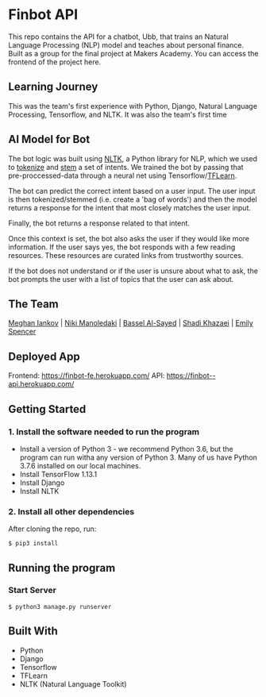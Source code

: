 # Finbot API

This repo contains the API for a chatbot, Ubb, that trains an Natural Language Processing (NLP) model and teaches about personal finance. Built as a group for the final project at Makers Academy. You can access the frontend of the project here.

## Learning Journey

This was the team's first experience with Python, Django, Natural Language Processing, Tensorflow, and NLTK. It was also the team's first time 

## AI Model for Bot

The bot logic was built using [NLTK](https://www.nltk.org/), a Python library for NLP, which we used to [tokenize](https://nlp.stanford.edu/IR-book/html/htmledition/tokenization-1.html) and [stem](https://nlp.stanford.edu/IR-book/html/htmledition/stemming-and-lemmatization-1.html) a set of intents. We trained the bot by passing that pre-proccessed-data through a neural net using Tensorflow/[TFLearn](http://tflearn.org/).

The bot can predict the correct intent based on a user input. The user input is then tokenized/stemmed (i.e. create a 'bag of words') and then the model returns a response for the intent that most closely matches the user input.

Finally, the bot returns a response related to that intent.

Once this context is set, the bot also asks the user if they would like more information. If the user says yes, the bot responds with a few reading resources. These resources are curated links from trustworthy sources. 

If the bot does not understand or if the user is unsure about what to ask, the bot prompts the user with a list of topics that the user can ask about.

## The Team

[Meghan Iankov](https://github.com/meghaniankov) | [Niki Manoledaki](https://github.com/nikimanoledaki) | [Bassel Al-Sayed](https://github.com/basselalsayed) | [Shadi Khazaei](https://github.com/shadz22) | [Emily Spencer](https://github.com/emilyjspencer)

## Deployed App

Frontend: https://finbot-fe.herokuapp.com/ 
API: https://finbot--api.herokuapp.com/

## Getting Started

### 1. Install the software needed to run the program

- Install a version of Python 3 - we recommend Python 3.6, but the program can run witha any version of Python 3. Many of us have Python 3.7.6 installed on our local machines.
- Install TensorFlow 1.13.1
- Install Django
- Install NLTK

### 2. Install all other dependencies

After cloning the repo, run:

```
$ pip3 install
```

## Running the program

### Start Server

```
$ python3 manage.py runserver
```

## Built With

* Python
* Django
* Tensorflow
* TFLearn
* NLTK (Natural Language Toolkit)
